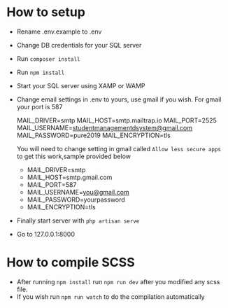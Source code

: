 # How to setup
- Rename .env.example to .env

- Change DB credentials for your SQL server

- Run `composer install`
- Run `npm install`

- Start your SQL server using XAMP or WAMP

- Change email settings in .env to yours, use gmail if you wish. For gmail your port is 587

  MAIL_DRIVER=smtp
  MAIL_HOST=smtp.mailtrap.io
  MAIL_PORT=2525
  MAIL_USERNAME=studentmanagementdsystem@gmail.com
  MAIL_PASSWORD=pure2019
  MAIL_ENCRYPTION=tls


  You will need to change setting in gmail called `Allow less secure apps` to get this work,sample provided below
  
   - MAIL_DRIVER=smtp
   - MAIL_HOST=smtp.gmail.com
   - MAIL_PORT=587
   - MAIL_USERNAME=you@gmail.com
   - MAIL_PASSWORD=yourpassword
   - MAIL_ENCRYPTION=tls
  
- Finally start server with `php artisan serve`
- Go to 127.0.0.1:8000
 
 # How to compile SCSS
 - After running `npm install` run `npm run dev` after you modified any scss file. 
 - If you wish run `npm run watch` to do the compilation automatically
